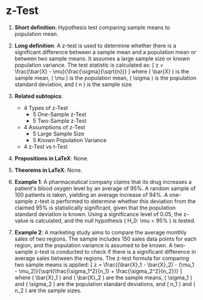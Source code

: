 # z-Test

1. **Short definition**: Hypothesis test comparing sample means to population mean.

2. **Long definition**: A z-test is used to determine whether there is a significant difference between a sample mean and a population mean or between two sample means. It assumes a large sample size or known population variance. The test statistic is calculated as:
   \[
   z = \frac{\bar{X} - \mu}{\frac{\sigma}{\sqrt{n}}}
   \]
   where \( \bar{X} \) is the sample mean, \( \mu \) is the population mean, \( \sigma \) is the population standard deviation, and \( n \) is the sample size.

3. **Related subtopics**:
   - 4 Types of z-Test
     - 5 One-Sample z-Test
     - 5 Two-Sample z-Test
   - 4 Assumptions of z-Test
     - 5 Large Sample Size
     - 5 Known Population Variance
   - 4 z-Test vs t-Test

4. **Propositions in LaTeX**: None.

5. **Theorems in LaTeX**: None.

6. **Example 1**: A pharmaceutical company claims that its drug increases a patient's blood oxygen level by an average of 95%. A random sample of 100 patients is taken, yielding an average increase of 94%. A one-sample z-test is performed to determine whether this deviation from the claimed 95% is statistically significant, given that the population standard deviation is known. Using a significance level of 0.05, the z-value is calculated, and the null hypothesis \( H_0: \mu = 95\% \) is tested.

7. **Example 2**: A marketing study aims to compare the average monthly sales of two regions. The sample includes 150 sales data points for each region, and the population variance is assumed to be known. A two-sample z-test is conducted to check if there is a significant difference in average sales between the regions. The z-test formula for comparing two sample means is applied:
   \[
   z = \frac{(\bar{X}_1 - \bar{X}_2) - (\mu_1 - \mu_2)}{\sqrt{\frac{\sigma_1^2}{n_1} + \frac{\sigma_2^2}{n_2}}}
   \]
   where \( \bar{X}_1 \) and \( \bar{X}_2 \) are the sample means, \( \sigma_1 \) and \( \sigma_2 \) are the population standard deviations, and \( n_1 \) and \( n_2 \) are the sample sizes.